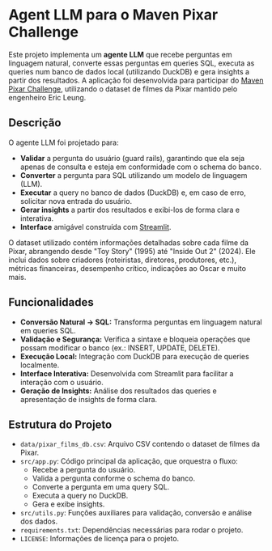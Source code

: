 # Agent LLM para o Maven Pixar Challenge

Este projeto implementa um **agente LLM** que recebe perguntas em linguagem natural, converte essas perguntas em queries SQL, executa as queries num banco de dados local (utilizando DuckDB) e gera insights a partir dos resultados. A aplicação foi desenvolvida para participar do [Maven Pixar Challenge](#), utilizando o dataset de filmes da Pixar mantido pelo engenheiro Eric Leung.

## Descrição

O agente LLM foi projetado para:
- **Validar** a pergunta do usuário (guard rails), garantindo que ela seja apenas de consulta e esteja em conformidade com o schema do banco.
- **Converter** a pergunta para SQL utilizando um modelo de linguagem (LLM).
- **Executar** a query no banco de dados (DuckDB) e, em caso de erro, solicitar nova entrada do usuário.
- **Gerar insights** a partir dos resultados e exibi-los de forma clara e interativa.
- **Interface** amigável construída com [Streamlit](https://streamlit.io/).

O dataset utilizado contém informações detalhadas sobre cada filme da Pixar, abrangendo desde "Toy Story" (1995) até "Inside Out 2" (2024). Ele inclui dados sobre criadores (roteiristas, diretores, produtores, etc.), métricas financeiras, desempenho crítico, indicações ao Oscar e muito mais.

## Funcionalidades

- **Conversão Natural → SQL:** Transforma perguntas em linguagem natural em queries SQL.
- **Validação e Segurança:** Verifica a sintaxe e bloqueia operações que possam modificar o banco (ex.: INSERT, UPDATE, DELETE).
- **Execução Local:** Integração com DuckDB para execução de queries localmente.
- **Interface Interativa:** Desenvolvida com Streamlit para facilitar a interação com o usuário.
- **Geração de Insights:** Análise dos resultados das queries e apresentação de insights de forma clara.

## Estrutura do Projeto

- `data/pixar_films_db.csv`: Arquivo CSV contendo o dataset de filmes da Pixar.
- `src/app.py`: Código principal da aplicação, que orquestra o fluxo:
  - Recebe a pergunta do usuário.
  - Valida a pergunta conforme o schema do banco.
  - Converte a pergunta em uma query SQL.
  - Executa a query no DuckDB.
  - Gera e exibe insights.
- `src/utils.py`: Funções auxiliares para validação, conversão e análise dos dados.
- `requirements.txt`: Dependências necessárias para rodar o projeto.
- `LICENSE`: Informações de licença para o projeto.
